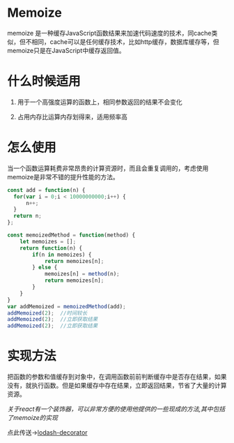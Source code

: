 Memoize
===================================

memoize 是一种缓存JavaScript函数结果来加速代码速度的技术，同cache类似，但不相同，cache可以是任何缓存技术，比如http缓存，数据库缓存等，但memoize只是在JavaScript中缓存返回值。

什么时候适用
===================================



1. 用于一个高强度运算的函数上，相同参数返回的结果不会变化

2. 占用内存比运算内存划得来，适用频率高

怎么使用
===================================

当一个函数运算耗费非常昂贵的计算资源时，而且会重复调用的，考虑使用memoize是非常不错的提升性能的方法。

```javascript
const add = function(n) {
  for(var i = 0;i < 10000000000;i++) {
      n++;
  }
  return n;
};

const memoizedMethod = function(method) {
    let memoizes = [];
  	return function(n) {
    	if(n in memoizes) {
    		return memoizes[n];
      	} else {
          	memoizes[n] = method(n);
        	return memoizes[n];
      	}        
    }
}
var addMemoized = memoizedMethod(add);
addMemoized(2);  //时间较长
addMemoized(2);  //立即获取结果
addMemoized(2);  //立即获取结果
```

实现方法
===================================

把函数的参数和值缓存到对象中，在调用函数前前判断缓存中是否存在结果，如果没有，就执行函数。但是如果缓存中存在结果，立即返回结果，节省了大量的计算资源。



_关于react有一个装饰器，可以非常方便的使用他提供的一些现成的方法,其中包括了memoize的实现_

点此传送→[lodash-decorator](https://www.npmjs.com/package/lodash-decorator)

